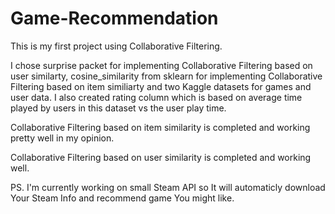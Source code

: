 ﻿# Game-Recommendation

This is my first project using Collaborative Filtering.

I chose surprise packet for implementing Collaborative Filtering based on user similarty, cosine_similarity from sklearn for implementing Collaborative Filtering based on item similiarty and two Kaggle datasets for games and user data. I also created rating column which is based on average time played by users in this dataset vs the user play time.

Collaborative Filtering based on item similarity is completed and working pretty well in my opinion.

Collaborative Filtering based on user similarity is completed and working well.

PS. I'm currently working on small Steam API so It will automaticly download Your Steam Info and recommend game You might like.
